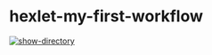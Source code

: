 # hexlet-my-first-workflow

[![show-directory](https://github.com/Aram-Khachaturyan/hexlet-my-first-workflow/actions/workflows/main.yml/badge.svg)](https://github.com/Aram-Khachaturyan/hexlet-my-first-workflow/actions/workflows/main.yml)
